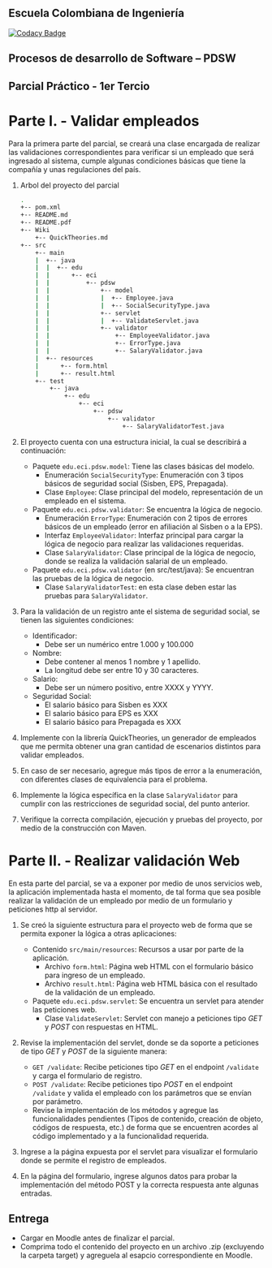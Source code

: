 ## Escuela Colombiana de Ingeniería

[![Codacy Badge](https://api.codacy.com/project/badge/Grade/e356c17c0d4643ffa2ea24248078adc4)](https://app.codacy.com/app/Sergyo97/WebAppHeroku?utm_source=github.com&utm_medium=referral&utm_content=Sergyo97/WebAppHeroku&utm_campaign=Badge_Grade_Dashboard)

## Procesos de desarrollo de Software – PDSW
## Parcial Práctico - 1er Tercio


# Parte I. - Validar empleados

Para la primera parte del parcial, se creará una clase encargada de realizar las validaciones  correspondientes para verificar si un empleado que será ingresado al sistema, cumple algunas condiciones básicas que tiene la compañía y unas regulaciones del país.

1. Arbol del proyecto del parcial

     ```bash
     .
     +-- pom.xml
     +-- README.md
     +-- README.pdf
     +-- Wiki
         +-- QuickTheories.md
     +-- src
         +-- main
         |  +-- java
         |  |  +-- edu
         |  |      +-- eci
         |  |          +-- pdsw
         |  |              +-- model
         |  |              |  +-- Employee.java
         |  |              |  +-- SocialSecurityType.java
         |  |              +-- servlet
         |  |              |  +-- ValidateServlet.java
         |  |              +-- validator
         |  |                  +-- EmployeeValidator.java
         |  |                  +-- ErrorType.java
         |  |                  +-- SalaryValidator.java
         |  +-- resources
         |      +-- form.html
         |      +-- result.html
         +-- test
             +-- java
                 +-- edu
                     +-- eci
                         +-- pdsw
                             +-- validator
                                 +-- SalaryValidatorTest.java
     ```
1. El proyecto cuenta con una estructura inicial, la cual se describirá a continuación:
	* Paquete `edu.eci.pdsw.model`: Tiene las clases básicas del modelo.
		* Enumeración `SocialSecurityType`: Enumeración con 3 tipos básicos de seguridad social (Sisben, EPS, Prepagada).
		* Clase `Employee`: Clase principal del modelo, representación de un empleado en el sistema.
	* Paquete `edu.eci.pdsw.validator`: Se encuentra la lógica de negocio.
		* Enumeración `ErrorType`: Enumeración con 2 tipos de errores básicos de un empleado (error en afiliación al Sisben o a la EPS).
		* Interfaz `EmployeeValidator`: Interfaz principal para cargar la lógica de negocio para realizar las validaciones requeridas.
		* Clase `SalaryValidator`: Clase principal de la lógica de negocio, donde se realiza la validación salarial de un empleado.
	* Paquete `edu.eci.pdsw.validator` (en src/test/java): Se encuentran las pruebas de la lógica de negocio.
		* Clase `SalaryValidatorTest`: en esta clase deben estar las pruebas para `SalaryValidator`.

2. Para la validación de un registro ante el sistema de seguridad social, se tienen las siguientes condiciones:
	* Identificador:
		* Debe ser un numérico entre 1.000 y 100.000
	* Nombre:
		* Debe contener al menos 1 nombre y 1 apellido.
		* La longitud debe ser entre 10 y 30 caracteres.
	* Salario:
		* Debe ser un número positivo, entre XXXX y YYYY.
	* Seguridad Social:
		* El salario básico para Sisben es XXX
		* El salario básico para EPS es XXX
		* El salario básico para Prepagada es XXX

3. Implemente con la librería QuickTheories, un generador de empleados que me permita obtener una gran cantidad de escenarios distintos para validar empleados.

4. En caso de ser necesario, agregue más tipos de error a la enumeración, con diferentes clases de equivalencia para el problema.

5. Implemente la lógica específica en la clase `SalaryValidator` para cumplir con las restricciones de seguridad social, del punto anterior.

6. Verifique la correcta compilación, ejecución y pruebas del proyecto, por medio de la construcción con Maven.

# Parte II. - Realizar validación Web

En esta parte del parcial, se va a exponer por medio de unos servicios web, la aplicación implementada hasta el momento, de tal forma que sea posible realizar la validación de un empleado por medio de un formulario y peticiones http al servidor.

1. Se creó la siguiente estructura para el proyecto web de forma que se permita exponer la lógica a otras aplicaciones:
	* Contenido `src/main/resources`: Recursos a usar por parte de la aplicación.
		* Archivo `form.html`: Página web HTML con el formulario básico para ingreso de un empleado.
		* Archivo `result.html`: Página web HTML básica con el resultado de la validación de un empleado.
	* Paquete `edu.eci.pdsw.servlet`: Se encuentra un servlet para atender las peticiones web.
		* Clase `ValidateServlet`: Servlet con manejo a peticiones tipo *GET* y *POST* con respuestas en HTML.

2. Revise la implementación del servlet, donde se da soporte a peticiones de tipo *GET* y *POST* de la siguiente manera:
	* `GET /validate`: Recibe peticiones tipo *GET* en el endpoint `/validate` y carga el formulario de registro.
	* `POST /validate`: Recibe peticiones tipo *POST* en el endpoint `/validate` y valida el empleado con los parámetros que se envían por parámetro.
	* Revise la implementación de los métodos y agregue las funcionalidades pendientes (Tipos de contenido, creación de objeto, códigos de respuesta, etc.) de forma que se encuentren acordes al código implementado y a la funcionalidad requerida.

3. Ingrese a la página expuesta por el servlet para visualizar el formulario donde se permite el registro de empleados.

4. En la página del formulario, ingrese algunos datos para probar la implementación del método POST y la correcta respuesta ante algunas entradas.


## Entrega

* Cargar en Moodle antes de finalizar el parcial.
* Comprima todo el contenido del proyecto en un archivo .zip (excluyendo la carpeta target) y agreguela al esapcio correspondiente en Moodle.
